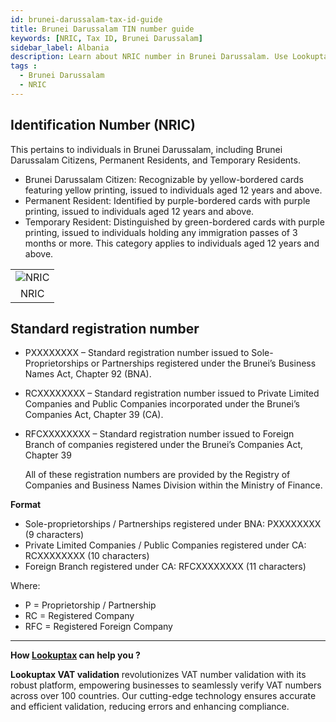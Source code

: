 ```yaml
---
id: brunei-darussalam-tax-id-guide
title: Brunei Darussalam TIN number guide
keywords: [NRIC, Tax ID, Brunei Darussalam]
sidebar_label: Albania
description: Learn about NRIC number in Brunei Darussalam. Use Lookuptax for hassle-free tax id validation in Brunei Darussalam and other 100+ countries
tags : 
  - Brunei Darussalam
  - NRIC
---
```

## Identification Number (NRIC) 
This pertains to individuals in Brunei Darussalam, including Brunei Darussalam Citizens, Permanent Residents, and Temporary Residents.

- Brunei Darussalam Citizen: Recognizable by yellow-bordered cards featuring yellow printing, issued to individuals aged 12 years and above.
- Permanent Resident: Identified by purple-bordered cards with purple printing, issued to individuals aged 12 years and above.
- Temporary Resident: Distinguished by green-bordered cards with purple printing, issued to individuals holding any immigration passes of 3 months or more. This category applies to individuals aged 12 years and above.

 <table align="center" border="0px" border-color="#dedede"><tr><td>
  <img src="/docs/img/taxid/nric.png" alt="NRIC"/>
  </td></tr>
  <tr><td align="center">NRIC</td></tr>
</table>

## Standard registration number
* PXXXXXXXX – Standard registration number issued to Sole-Proprietorships or Partnerships registered under the Brunei’s Business Names Act, Chapter 92 (BNA).
* RCXXXXXXXX – Standard registration number issued to Private Limited Companies and Public Companies incorporated under the Brunei’s Companies Act, Chapter 39 (CA).
* RFCXXXXXXXX – Standard registration number issued to Foreign Branch of companies registered under the Brunei’s Companies Act, Chapter 39

  All of these registration numbers are provided by the Registry of Companies and Business Names Division within the Ministry of Finance.


**Format**
* Sole-proprietorships / Partnerships registered under BNA: PXXXXXXXX (9 characters)
* Private Limited Companies / Public Companies registered under CA: RCXXXXXXXX (10 characters)
* Foreign Branch registered under CA: RFCXXXXXXXX (11 characters)

Where:

* P = Proprietorship / Partnership
* RC = Registered Company
* RFC = Registered Foreign Company

----
**How [Lookuptax](https://lookuptax.com/) can help you ?**

**Lookuptax VAT validation**  revolutionizes VAT number validation with its robust platform, empowering businesses to seamlessly verify VAT numbers across over 100 countries. Our cutting-edge technology ensures accurate and efficient validation, reducing errors and enhancing compliance.
